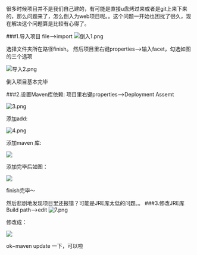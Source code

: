 很多时候项目并不是我们自己建的，有可能是直接u盘烤过来或者是git上来下来的，那么问题来了，怎么倒入为web项目呢。。这个问题一开始也困扰了很久，现在解决这个问题算是比较有心得了。

###1.导入项目
 file-->import
![倒入1.png](http://upload-images.jianshu.io/upload_images/3454506-40ad841761b2daec.png?imageMogr2/auto-orient/strip%7CimageView2/2/w/1240)

选择文件夹所在路径finish。
然后项目里右键properties-->输入facet，勾选如图的三个选项

![导入2.png](http://upload-images.jianshu.io/upload_images/3454506-56ea4cb72e7896a8.png?imageMogr2/auto-orient/strip%7CimageView2/2/w/1240)

倒入项目基本完毕

###2.设置Maven库依赖:
项目里右键properties-->Deployment Assemt

![3.png](http://upload-images.jianshu.io/upload_images/3454506-036b0c05a58b6adf.png?imageMogr2/auto-orient/strip%7CimageView2/2/w/1240)

添加add:

![4.png](http://upload-images.jianshu.io/upload_images/3454506-682d224730012d94.png?imageMogr2/auto-orient/strip%7CimageView2/2/w/1240)

添加maven 库:

![](http://upload-images.jianshu.io/upload_images/3454506-1f456e0fc5e2c7e4.png?imageMogr2/auto-orient/strip%7CimageView2/2/w/1240)

添加完毕后如图：

![](http://upload-images.jianshu.io/upload_images/3454506-1d0847b67d1a5307.png?imageMogr2/auto-orient/strip%7CimageView2/2/w/1240)

finish完毕～

然后悲剧地发现项目里还报错？可能是JRE库太低的问题。。
###3.修改JRE库
Build path-->edit
![7.png](http://upload-images.jianshu.io/upload_images/3454506-3b353922d49c988d.png?imageMogr2/auto-orient/strip%7CimageView2/2/w/1240)

修改成：

![](http://upload-images.jianshu.io/upload_images/3454506-20a8e3f349f54f2b.png?imageMogr2/auto-orient/strip%7CimageView2/2/w/1240)

ok~maven update 一下，可以啦
